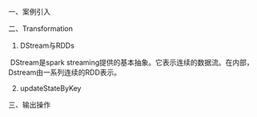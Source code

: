 一、案例引入

二、Transformation

1. DStream与RDDs

​		DStream是spark streaming提供的基本抽象。它表示连续的数据流。在内部，Dstream由一系列连续的RDD表示。

2. updateStateByKey

三、输出操作